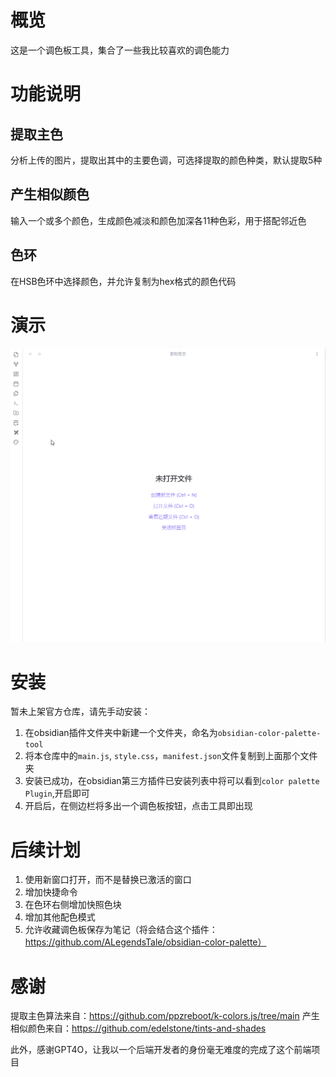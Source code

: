 # 概览
这是一个调色板工具，集合了一些我比较喜欢的调色能力

# 功能说明
## 提取主色
分析上传的图片，提取出其中的主要色调，可选择提取的颜色种类，默认提取5种

## 产生相似颜色
输入一个或多个颜色，生成颜色减淡和颜色加深各11种色彩，用于搭配邻近色

## 色环
在HSB色环中选择颜色，并允许复制为hex格式的颜色代码

# 演示
![case.gif](case.gif)

# 安装
暂未上架官方仓库，请先手动安装：    
1. 在obsidian插件文件夹中新建一个文件夹，命名为`obsidian-color-palette-tool`  
2. 将本仓库中的`main.js`, `style.css`，`manifest.json`文件复制到上面那个文件夹
3. 安装已成功，在obsidian第三方插件已安装列表中将可以看到`color palette Plugin`,开启即可
4. 开启后，在侧边栏将多出一个调色板按钮，点击工具即出现

# 后续计划
1. 使用新窗口打开，而不是替换已激活的窗口
2. 增加快捷命令
3. 在色环右侧增加快照色块 
4. 增加其他配色模式
5. 允许收藏调色板保存为笔记（将会结合这个插件：https://github.com/ALegendsTale/obsidian-color-palette）

# 感谢
提取主色算法来自：https://github.com/ppzreboot/k-colors.js/tree/main
产生相似颜色来自：https://github.com/edelstone/tints-and-shades

此外，感谢GPT4O，让我以一个后端开发者的身份毫无难度的完成了这个前端项目
